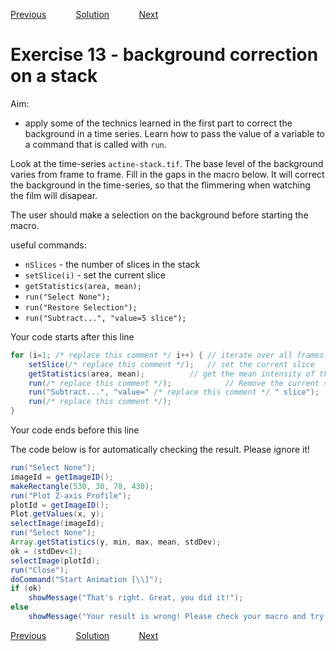 [Previous](./ex12-02.md) &nbsp;&nbsp;&nbsp;&nbsp;&nbsp;&nbsp;&nbsp;&nbsp;&nbsp;&nbsp;     [Solution](../ans/ans13-01.md) &nbsp;&nbsp;&nbsp;&nbsp;&nbsp;&nbsp;&nbsp;&nbsp;&nbsp;&nbsp; [Next](./ex14-01.md)
# Exercise 13 - background correction on a stack

Aim: 
- apply some of the technics learned in the first part to 
correct the background in a time series. Learn how to pass
the value of a variable to a command that is called with ``run``.

Look at the time-series ``actine-stack.tif``. The base level
of the background varies from frame to frame. Fill in the
gaps in the macro below. It will correct the background in
the time-series, so that the flimmering when watching the
film will disapear.

The user should make a selection on the background before
starting the macro.

useful commands:
- ``nSlices`` - the number of slices in the stack
- ``setSlice(i)`` - set the current slice
- ``getStatistics(area, mean);``
- ``run("Select None");``
- ``run("Restore Selection");``
- ``run("Subtract...", "value=5 slice");``

Your code starts after this line 
```java
for (i=1; /* replace this comment */ i++) {	// iterate over all frames of the time-series
    setSlice(/* replace this comment */);	// set the current slice
    getStatistics(area, mean);			// get the mean intensity of the current selection (the variable mean will be set to it).
    run(/* replace this comment */);			// Remove the current selection before subtracting the mean from the image (otherwise it will just be subtracted from the selection).
    run("Subtract...", "value=" /* replace this comment */ " slice");	// subtract the mean value of the background, measured on the current frame, from the current frame from the 
    run(/* replace this comment */);										// Restore the original selection of a background region for the next iteration.
}
```

Your code ends before this line 

The code below is for automatically checking the result. Please ignore it! 
```java
run("Select None");	
imageId = getImageID();
makeRectangle(530, 30, 78, 430);
run("Plot Z-axis Profile");
plotId = getImageID();
Plot.getValues(x, y);
selectImage(imageId);
run("Select None");	
Array.getStatistics(y, min, max, mean, stdDev);
ok = (stdDev<1);
selectImage(plotId);
run("Close");
doCommand("Start Animation [\\]");
if (ok)
	showMessage("That's right. Great, you did it!");
else 
	showMessage("Your result is wrong! Please check your macro and try again!");
```

[Previous](./ex12-02.md) &nbsp;&nbsp;&nbsp;&nbsp;&nbsp;&nbsp;&nbsp;&nbsp;&nbsp;&nbsp;     [Solution](../ans/ans13-01.md) &nbsp;&nbsp;&nbsp;&nbsp;&nbsp;&nbsp;&nbsp;&nbsp;&nbsp;&nbsp; [Next](./ex14-01.md)
